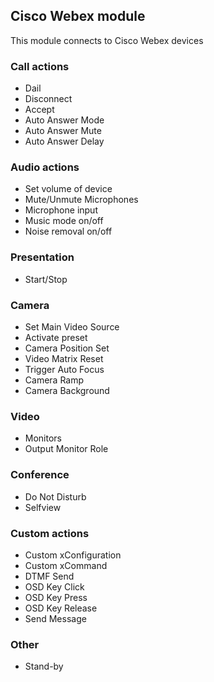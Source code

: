 ## Cisco Webex module

This module connects to Cisco Webex devices

### Call actions

- Dail
- Disconnect
- Accept
- Auto Answer Mode
- Auto Answer Mute
- Auto Answer Delay

### Audio actions

- Set volume of device
- Mute/Unmute Microphones
- Microphone input
- Music mode on/off
- Noise removal on/off

### Presentation

- Start/Stop

### Camera

- Set Main Video Source
- Activate preset
- Camera Position Set
- Video Matrix Reset
- Trigger Auto Focus
- Camera Ramp
- Camera Background

### Video

- Monitors
- Output Monitor Role

### Conference

- Do Not Disturb
- Selfview

### Custom actions

- Custom xConfiguration
- Custom xCommand
- DTMF Send
- OSD Key Click
- OSD Key Press
- OSD Key Release
- Send Message

### Other

- Stand-by
